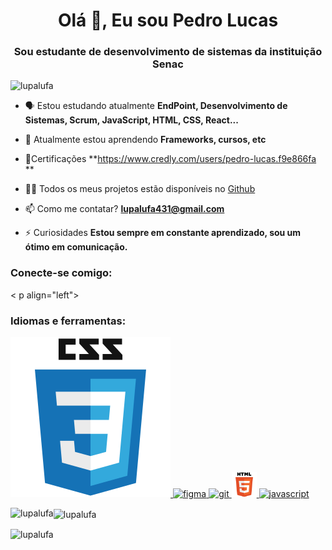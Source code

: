 <h1 align="center">Olá 👋, Eu sou Pedro Lucas</h1>
<h3 align="center">Sou estudante de desenvolvimento de sistemas da instituição Senac</h3>

<p align="left"> <img src="https://komarev.com/ghpvc/?username=lupalufa&label=Profile%20views&color=0e75b6&style=flat" alt="lupalufa" /> </p>

- 🗣️ Estou estudando atualmente **EndPoint, Desenvolvimento de Sistemas, Scrum, JavaScript, HTML, CSS, React...**

- 🌱 Atualmente estou aprendendo **Frameworks, cursos, etc**

- 📕Certificações **https://www.credly.com/users/pedro-lucas.f9e866fa **

- 👨‍💻 Todos os meus projetos estão disponíveis no [Github](Github)

- 📫 Como me contatar? **lupalufa431@gmail.com**

- ⚡ Curiosidades **Estou sempre em constante aprendizado, sou um ótimo em comunicação.**

<h3 align="left">Conecte-se comigo:</h3>
< p align="left">
</p>

<h3 align="left">Idiomas e ferramentas:</h3>
<p align="left"> <a href="https://www.w3schools.com/ css/" target="_blank" rel="noreferrer"> <img src="https://raw.githubusercontent.com/devicons/devicon/master/icons/css3/css3-original-wordmark.svg" alt=" css3" largura="40" altura="40"/> </a> <a href="https://www.figma.com/" target="_blank" rel="noreferrer"> <img src="https://www.vectorlogo.zone/logos/figma/figma-icon.svg" alt="figma" largura="40" altura="40"/> </a> <a href="https ://git-scm.com/" target="_blank" rel="noreferrer"> <img src="https://www.vectorlogo.zone/logos/git-scm/git-scm-icon.svg" alt="git" largura="40" altura="40"/> </a> <a href="https://www.w3.org/html/" target="_blank" rel="noreferrer"> <img src="https://raw.githubusercontent.com/devicons/devicon/master/icons/html5/html5-original-wordmark.svg" alt="html5" width="40" height="40"/> </a> <a href="https://developer.mozilla.org/en-US/docs/Web/JavaScript" target="_blank" rel="noreferrer"> <img src="https://raw.githubusercontent.com/devicons /devicon/master/icons/javascript/javascript-original.svg" alt="javascript" largura="40" altura="40"/> </a> </p>

<p><img align="left" src="https://github-readme-stats.vercel.app/api/top-langs?username=lupalufa&show_icons=true&locale=en&layout=compact" alt="lupalufa" /></p>

<p> <img align="center" src="https://github-readme-stats.vercel.app/api?username=lupalufa&show_icons=true&locale=en" alt="lupalufa" /></p>

<p><img align="center" src="https://github-readme-streak-stats.herokuapp.com/?user=lupalufa&" alt="lupalufa" /></p>
